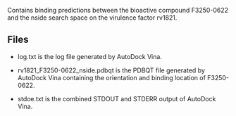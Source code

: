 Contains binding predictions between the bioactive compound F3250-0622 and the nside search space on the virulence factor rv1821.

## Files

- log.txt is the log file generated by AutoDock Vina.

- rv1821_F3250-0622_nside.pdbqt is the PDBQT file generated by AutoDock Vina containing the orientation and binding location of F3250-0622.

- stdoe.txt is the combined STDOUT and STDERR output of AutoDock Vina.

